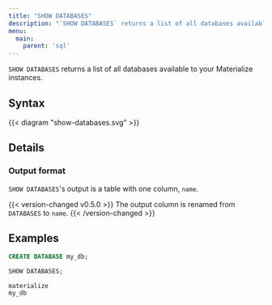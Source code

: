 ```yaml
---
title: "SHOW DATABASES"
description: "`SHOW DATABASES` returns a list of all databases available to your Materialize instances."
menu:
  main:
    parent: 'sql'
---
```


`SHOW DATABASES` returns a list of all databases available to your Materialize
instances.

## Syntax

{{< diagram "show-databases.svg" >}}

## Details

### Output format

`SHOW DATABASES`'s output is a table with one column, `name`.

{{< version-changed v0.5.0 >}}
The output column is renamed from `DATABASES` to `name`.
{{< /version-changed >}}

## Examples

```sql
CREATE DATABASE my_db;
```
```sql
SHOW DATABASES;
```
```nofmt
materialize
my_db
```
